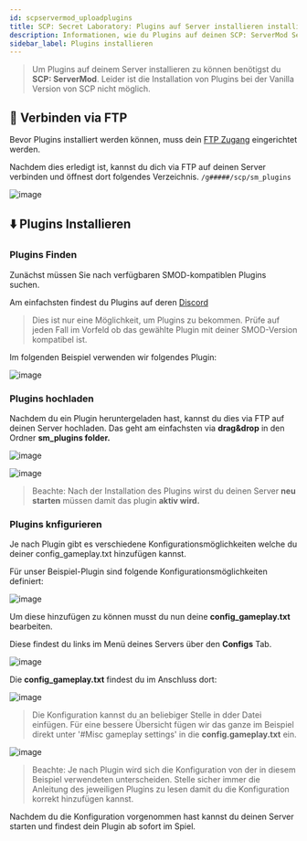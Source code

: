 ```yaml
---
id: scpservermod_uploadplugins
title: SCP: Secret Laboratory: Plugins auf Server installieren installieren
description: Informationen, wie du Plugins auf deinen SCP: ServerMod Server von ZAP-Hosting.com installieren kannst - ZAP-Hosting.com Dokumentationen
sidebar_label: Plugins installieren
---
```


> Um Plugins auf deinem Server installieren zu können benötigst du **SCP: ServerMod**. Leider ist die Installation von Plugins bei der Vanilla Version von SCP nicht möglich. 

## 📶 Verbinden via FTP
Bevor Plugins installiert werden können, muss dein [FTP Zugang](gameserver_ftpaccess.md) eingerichtet werden.

Nachdem dies erledigt ist, kannst du dich via FTP auf deinen Server verbinden und öffnest dort folgendes Verzeichnis.
`/g#####/scp/sm_plugins`

![image](https://user-images.githubusercontent.com/26007280/189887742-cffa89c2-22d1-4045-a957-b01018e0fb82.png)

## ⬇️ Plugins Installieren

### Plugins Finden

Zunächst müssen Sie nach verfügbaren SMOD-kompatiblen Plugins suchen.

Am einfachsten findest du Plugins auf deren [Discord](https://discord.gg/T9aurNf)

> Dies ist nur eine Möglichkeit, um Plugins zu bekommen. Prüfe auf jeden Fall im Vorfeld ob das gewählte Plugin mit deiner SMOD-Version kompatibel ist.

Im folgenden Beispiel verwenden wir folgendes Plugin:

![image](https://user-images.githubusercontent.com/13604413/159183661-4e3c22ac-4d4b-44d2-b74c-4f521d581ac0.png)

### Plugins hochladen

Nachdem du ein Plugin heruntergeladen hast, kannst du dies via FTP auf deinen Server hochladen. Das geht am einfachsten via **drag&drop** in den Ordner **sm_plugins folder.**

![image](https://user-images.githubusercontent.com/13604413/159183662-b9032125-b4d6-46dd-aba2-e34f1f70762a.png)

![image](https://user-images.githubusercontent.com/13604413/159183666-e5ed02fb-c7e3-44bd-83e7-2ecb99a8befe.png)

> Beachte: Nach der Installation des Plugins wirst du deinen Server **neu starten** müssen damit das plugin **aktiv wird.**

### Plugins knfigurieren

Je nach Plugin gibt es verschiedene Konfigurationsmöglichkeiten welche du deiner config_gameplay.txt hinzufügen kannst.

Für unser Beispiel-Plugin sind folgende Konfigurationsmöglichkeiten definiert:

![image](https://user-images.githubusercontent.com/13604413/159183671-0cbad21c-98e4-4a9c-831c-2313a7072c78.png)

Um diese hinzufügen zu können musst du nun deine **config_gameplay.txt** bearbeiten.

Diese findest du links im Menü deines Servers über den **Configs** Tab.

![image](https://user-images.githubusercontent.com/26007280/189887768-2fa73fc0-0619-4b49-bb39-3d052cc45d1e.png)

Die **config_gameplay.txt** findest du im Anschluss dort:

![image](https://user-images.githubusercontent.com/26007280/189887799-af4f698d-2685-4f8a-a710-98c940604b35.png)

> Die Konfiguration kannst du an beliebiger Stelle in dder Datei einfügen. Für eine bessere Übersicht fügen wir das ganze im Beispiel direkt unter '#Misc gameplay settings' in die **config.gameplay.txt** ein.

![image](https://user-images.githubusercontent.com/26007280/189887814-114eb6e2-06e7-4014-bb82-93ed23db16f3.png)

> Beachte: Je nach Plugin wird sich die Konfiguration von der in diesem Beispiel verwendeten unterscheiden. Stelle sicher immer die Anleitung des jeweiligen Plugins zu lesen damit du die Konfiguration korrekt hinzufügen kannst.

Nachdem du die Konfiguration vorgenommen hast kannst du deinen Server starten und findest dein Plugin ab sofort im Spiel.  
